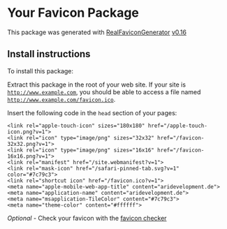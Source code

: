 # Your Favicon Package

This package was generated with [RealFaviconGenerator](https://realfavicongenerator.net/) [v0.16](https://realfavicongenerator.net/change_log#v0.16)

## Install instructions

To install this package:

Extract this package in the root of your web site. If your site is <code>http://www.example.com</code>, you should be able to access a file named <code>http://www.example.com/favicon.ico</code>.

Insert the following code in the `head` section of your pages:

    <link rel="apple-touch-icon" sizes="180x180" href="/apple-touch-icon.png?v=1">
    <link rel="icon" type="image/png" sizes="32x32" href="/favicon-32x32.png?v=1">
    <link rel="icon" type="image/png" sizes="16x16" href="/favicon-16x16.png?v=1">
    <link rel="manifest" href="/site.webmanifest?v=1">
    <link rel="mask-icon" href="/safari-pinned-tab.svg?v=1" color="#7c79c3">
    <link rel="shortcut icon" href="/favicon.ico?v=1">
    <meta name="apple-mobile-web-app-title" content="aridevelopment.de">
    <meta name="application-name" content="aridevelopment.de">
    <meta name="msapplication-TileColor" content="#7c79c3">
    <meta name="theme-color" content="#ffffff">

*Optional* - Check your favicon with the [favicon checker](https://realfavicongenerator.net/favicon_checker)